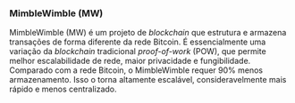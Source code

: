 ### MimbleWimble (MW)

MimbleWimble (MW) é um projeto de _blockchain_ que estrutura e armazena transações de forma diferente da rede Bitcoin. É essencialmente uma variação da _blockchain_ tradicional _proof-of-work_ (POW), que permite melhor escalabilidade de rede, maior privacidade e fungibilidade. Comparado com a rede Bitcoin, o MimbleWimble requer 90% menos armazenamento. Isso o torna altamente escalável, consideravelmente mais rápido e menos centralizado.
